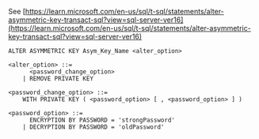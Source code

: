 See [https://learn.microsoft.com/en-us/sql/t-sql/statements/alter-asymmetric-key-transact-sql?view=sql-server-ver16](https://learn.microsoft.com/en-us/sql/t-sql/statements/alter-asymmetric-key-transact-sql?view=sql-server-ver16)
```
ALTER ASYMMETRIC KEY Asym_Key_Name <alter_option>  
  
<alter_option> ::=  
      <password_change_option>   
    | REMOVE PRIVATE KEY   

<password_change_option> ::=  
    WITH PRIVATE KEY ( <password_option> [ , <password_option> ] )  

<password_option> ::=  
      ENCRYPTION BY PASSWORD = 'strongPassword'  
    | DECRYPTION BY PASSWORD = 'oldPassword'
```
